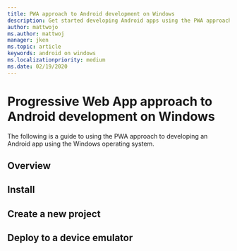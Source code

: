 ```yaml
---
title: PWA approach to Android development on Windows
description: Get started developing Android apps using the PWA approach on Windows.
author: mattwojo
ms.author: mattwoj 
manager: jken
ms.topic: article
keywords: android on windows
ms.localizationpriority: medium
ms.date: 02/19/2020
---
```


# Progressive Web App approach to Android development on Windows

The following is a guide to using the PWA approach to developing an Android app using the Windows operating system.

## Overview

## Install

## Create a new project

## Deploy to a device emulator

